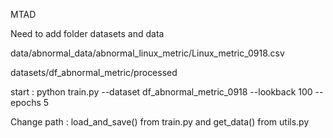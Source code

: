 MTAD

Need to add folder datasets and data

data/abnormal_data/abnormal_linux_metric/Linux_metric_0918.csv

datasets/df_abnormal_metric/processed

start :
python train.py --dataset df_abnormal_metric_0918 --lookback 100 --epochs 5

Change path : load_and_save() from train.py and get_data() from utils.py







